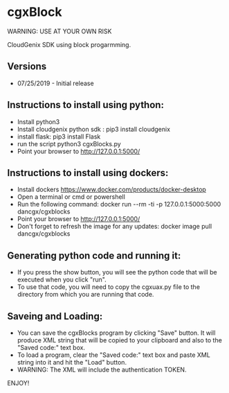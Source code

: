 # cgxBlock

WARNING: USE AT YOUR OWN RISK

CloudGenix SDK using block progarmming.

## Versions
* 07/25/2019 - Initial release

## Instructions to install using python:

* Install python3
* Install cloudgenix python sdk : pip3 install cloudgenix
* install flask: pip3 install Flask
* run the script python3 cgxBlocks.py
* Point your browser to http://127.0.0.1:5000/


## Instructions to install using dockers:

* Install dockers https://www.docker.com/products/docker-desktop
* Open a terminal or cmd or powershell
* Run the following command: docker run --rm -ti -p 127.0.0.1:5000:5000 dancgx/cgxblocks
* Point your browser to http://127.0.0.1:5000/
* Don't forget to refresh the image for any updates: docker image pull dancgx/cgxblocks


## Generating python code and running it:
* If you press the show button, you will see the python code that will be executed when you click "run".
* To use that code, you will need to copy the cgxuax.py file to the directory from which you are running that code.

## Saveing and Loading:
* You can save the cgxBlocks program by clicking "Save" button. It will produce XML string that will be copied to your clipboard and also to the "Saved code:" text box.
* To load a program, clear the "Saved code:" text box and paste XML string into it and hit the "Load" button.
* WARNING: The XML will include the authentication TOKEN.

ENJOY!
